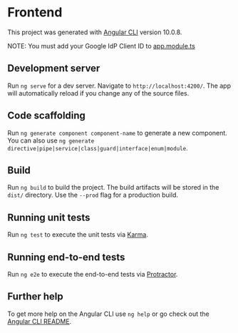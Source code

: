 # Frontend

This project was generated with [Angular CLI](https://github.com/angular/angular-cli) version 10.0.8.

NOTE: You must add your Google IdP Client ID to [app.module.ts](https://github.com/JavierIGP/BoardsApp-frontend/blob/3fb122fa79d3d9550bd703e1b3b95140f37e0459/src/app/app.module.ts#L86)

## Development server

Run `ng serve` for a dev server. Navigate to `http://localhost:4200/`. The app will automatically reload if you change any of the source files.

## Code scaffolding

Run `ng generate component component-name` to generate a new component. You can also use `ng generate directive|pipe|service|class|guard|interface|enum|module`.

## Build

Run `ng build` to build the project. The build artifacts will be stored in the `dist/` directory. Use the `--prod` flag for a production build.

## Running unit tests

Run `ng test` to execute the unit tests via [Karma](https://karma-runner.github.io).

## Running end-to-end tests

Run `ng e2e` to execute the end-to-end tests via [Protractor](http://www.protractortest.org/).

## Further help

To get more help on the Angular CLI use `ng help` or go check out the [Angular CLI README](https://github.com/angular/angular-cli/blob/master/README.md).
